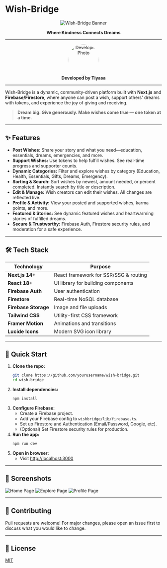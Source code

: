 # Wish-Bridge

<p align="center">
  <img src="https://wishtic.vercel.app/_next/image?url=%2FApp_logo.png&w=64&q=75" alt="Wish-Bridge Banner" />
</p>

<p align="center">
  <b>Where Kindness Connects Dreams</b>
</p>

---

<p align="center">
  <img src="https://avatars.githubusercontent.com/u/183731460?v=4" width="100" height="100" style="border-radius:50%" alt="Developer Photo" />
  <br/>
  <b>Developed by Tiyasa</b>
</p>

---

Wish-Bridge is a dynamic, community-driven platform built with <b>Next.js</b> and <b>Firebase/Firestore</b>, where anyone can post a wish, support others' dreams with tokens, and experience the joy of giving and receiving.

> <b>Dream big. Give generously. Make wishes come true — one token at a time.</b>

---

## ✨ Features

- <b>Post Wishes:</b> Share your story and what you need—education, essentials, dreams, emergencies, and more.
- <b>Support Wishes:</b> Use tokens to help fulfill wishes. See real-time progress and supporter counts.
- <b>Dynamic Categories:</b> Filter and explore wishes by category (Education, Health, Essentials, Gifts, Dreams, Emergency).
- <b>Sorting & Search:</b> Sort wishes by newest, amount needed, or percent completed. Instantly search by title or description.
- <b>Edit & Manage:</b> Wish creators can edit their wishes. All changes are reflected live.
- <b>Profile & Activity:</b> View your posted and supported wishes, karma points, and more.
- <b>Featured & Stories:</b> See dynamic featured wishes and heartwarming stories of fulfilled dreams.
- <b>Secure & Trustworthy:</b> Firebase Auth, Firestore security rules, and moderation for a safe experience.

---

## 🛠️ Tech Stack

| Technology      | Purpose                                 |
| -------------- | --------------------------------------- |
| <b>Next.js 14+</b>      | React framework for SSR/SSG & routing |
| <b>React 18+</b>        | UI library for building components   |
| <b>Firebase Auth</b>    | User authentication                 |
| <b>Firestore</b>        | Real-time NoSQL database            |
| <b>Firebase Storage</b> | Image and file uploads               |
| <b>Tailwind CSS</b>     | Utility-first CSS framework         |
| <b>Framer Motion</b>    | Animations and transitions          |
| <b>Lucide Icons</b>     | Modern SVG icon library             |

---

## 🚀 Quick Start

1. <b>Clone the repo:</b>
   ```bash
   git clone https://github.com/yourusername/wish-bridge.git
   cd wish-bridge
   ```
2. <b>Install dependencies:</b>
   ```bash
   npm install
   ```
3. <b>Configure Firebase:</b>
   - Create a Firebase project.
   - Add your Firebase config to <code>wishbridge/lib/firebase.ts</code>.
   - Set up Firestore and Authentication (Email/Password, Google, etc).
   - (Optional) Set Firestore security rules for production.
4. <b>Run the app:</b>
   ```bash
   npm run dev
   ```
5. <b>Open in browser:</b>
   - Visit [http://localhost:3000](http://localhost:3000)

---

## 📸 Screenshots

![Home Page](https://user-images.githubusercontent.com/placeholder/wishbridge-home.png)
![Explore Page](https://user-images.githubusercontent.com/placeholder/wishbridge-explore.png)
![Profile Page](https://user-images.githubusercontent.com/placeholder/wishbridge-profile.png)

---

## 🤝 Contributing

Pull requests are welcome! For major changes, please open an issue first to discuss what you would like to change.

---

## 📄 License

[MIT](LICENSE)